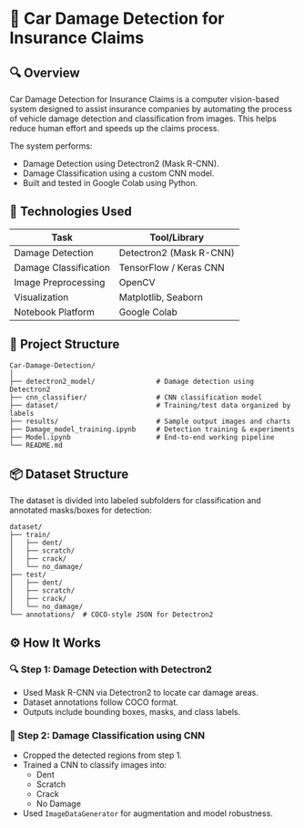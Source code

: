 # 🚗 Car Damage Detection for Insurance Claims

## 🔍 Overview
Car Damage Detection for Insurance Claims is a computer vision-based system designed to assist insurance companies by automating the process of vehicle damage detection and classification from images. This helps reduce human effort and speeds up the claims process.

The system performs:

- Damage Detection using Detectron2 (Mask R-CNN).
- Damage Classification using a custom CNN model.
- Built and tested in Google Colab using Python.


## 🧠 Technologies Used

| Task                   | Tool/Library           |
|------------------------|------------------------|
| Damage Detection       | Detectron2 (Mask R-CNN) |
| Damage Classification  | TensorFlow / Keras CNN |
| Image Preprocessing    | OpenCV                 |
| Visualization          | Matplotlib, Seaborn    |
| Notebook Platform      | Google Colab           |


## 📁 Project Structure
```
Car-Damage-Detection/
│
├── detectron2_model/               # Damage detection using Detectron2
├── cnn_classifier/                 # CNN classification model
├── dataset/                        # Training/test data organized by labels
├── results/                        # Sample output images and charts
├── Damage_model_training.ipynb     # Detection training & experiments
├── Model.ipynb                     # End-to-end working pipeline
└── README.md                 
```

## 📦 Dataset Structure
The dataset is divided into labeled subfolders for classification and annotated masks/boxes for detection:
```
dataset/
├── train/
│   ├── dent/
│   ├── scratch/
│   ├── crack/
│   └── no_damage/
├── test/
│   ├── dent/
│   ├── scratch/
│   ├── crack/
│   └── no_damage/
└── annotations/  # COCO-style JSON for Detectron2
```

## ⚙️ How It Works

### 🔍 Step 1: Damage Detection with Detectron2
- Used Mask R-CNN via Detectron2 to locate car damage areas.
- Dataset annotations follow COCO format.
- Outputs include bounding boxes, masks, and class labels.

### 🧪 Step 2: Damage Classification using CNN
- Cropped the detected regions from step 1.
- Trained a CNN to classify images into:
  - Dent
  - Scratch
  - Crack
  - No Damage
- Used `ImageDataGenerator` for augmentation and model robustness.

